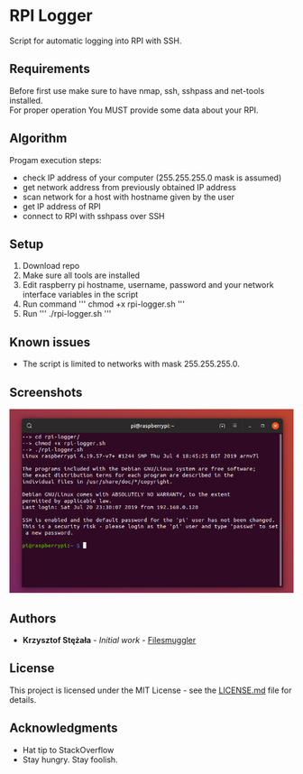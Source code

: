 # RPI Logger
Script for automatic logging into RPI with SSH.

## Requirements 
Before first use make sure to have nmap, ssh, sshpass and net-tools installed.  
For proper operation You MUST provide some data about your RPI.

## Algorithm
Progam execution steps:
  - check IP address of your computer (255.255.255.0 mask is assumed)
  - get network address from previously obtained IP address
  - scan network for a host with hostname given by the user
  - get IP address of RPI 
  - connect to RPI with sshpass over SSH

## Setup

1. Download repo
2. Make sure all tools are installed
3. Edit raspberry pi hostname, username, password and your network interface variables in the script
4. Run command 
'''
chmod +x rpi-logger.sh
'''
5. Run
'''
./rpi-logger.sh
'''

## Known issues

- The script is limited to networks with mask 255.255.255.0.

## Screenshots

![RPI Logger Execution](screenshots/rpi-logger.png)

## Authors

* **Krzysztof Stężała** - *Initial work* - [Filesmuggler](https://github.com/filesmuggler)

## License

This project is licensed under the MIT License - see the [LICENSE.md](LICENSE.md) file for details.

## Acknowledgments

* Hat tip to StackOverflow
* Stay hungry. Stay foolish.

